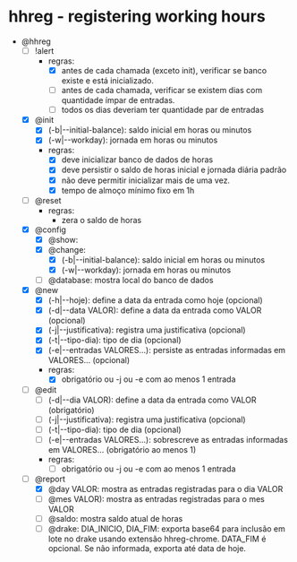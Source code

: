 # hhreg - registering working hours

- @hhreg
    - [ ] !alert
        - regras:
            - [x] antes de cada chamada (exceto init), verificar se banco existe e está inicializado.
            - [ ] antes de cada chamada, verificar se existem dias com quantidade ímpar de entradas.
            - [ ] todos os dias deveriam ter quantidade par de entradas
    - [x] @init
        - [x] (-b|--initial-balance): saldo inicial em horas ou minutos
        - [x] (-w|--workday): jornada em horas ou minutos
        - regras:
            - [x] deve inicializar banco de dados de horas
            - [x] deve persistir o saldo de horas inicial e jornada diária padrão
            - [x] não deve permitir inicializar mais de uma vez.
            - [x] tempo de almoço mínimo fixo em 1h
    - [ ] @reset
        - regras:
            - zera o saldo de horas
    - [x] @config
        - [x] @show: 
        - [x] @change:
            - [x] (-b|--initial-balance): saldo inicial em horas ou minutos
            - [x] (-w|--workday): jornada em horas ou minutos
        - [ ] @database: mostra local do banco de dados
    - [x] @new
        - [x] (-h|--hoje): define a data da entrada como hoje (opcional)
        - [x] (-d|--data VALOR): define a data da entrada como VALOR (opcional)
        - [x] (-j|--justificativa): registra uma justificativa (opcional)
        - [x] (-t|--tipo-dia): tipo de dia (opcional)
        - [x] (-e|--entradas VALORES...): persiste as entradas informadas em VALORES... (opcional)
        - regras:
            - [x] obrigatório ou -j ou -e com ao menos 1 entrada
    - [ ] @edit
        - [ ] (-d|--dia VALOR): define a data da entrada como VALOR (obrigatório)
        - [ ] (-j|--justificativa): registra uma justificativa (opcional)
        - [ ] (-t|--tipo-dia): tipo de dia (opcional)
        - [ ] (-e|--entradas VALORES...): sobrescreve as entradas informadas em VALORES... (obrigatório ao menos 1)
        - regras:
            - [ ] obrigatório ou -j ou -e com ao menos 1 entrada
    - [ ] @report
        - [x] @day VALOR: mostra as entradas registradas para o dia VALOR
        - [ ] @mes VALOR): mostra as entradas registradas para o mes VALOR
        - [ ] @saldo: mostra saldo atual de horas
        - [ ] @drake: DIA_INICIO, DIA_FIM: exporta base64 para inclusão em lote no drake usando extensão hhreg-chrome. DATA_FIM é opcional. Se não informada, exporta até data de hoje.